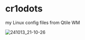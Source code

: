 # cr1odots
my Linux config files from Qtile WM

![241013_21-10-26](https://github.com/user-attachments/assets/c4722547-6c28-4832-8978-f73b2be2b4bc)
